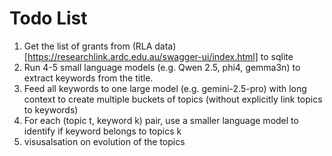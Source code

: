 # Todo List

1. Get the list of grants from (RLA data)[https://researchlink.ardc.edu.au/swagger-ui/index.html] to sqlite 
2. Run 4-5 small language models (e.g. Qwen 2.5, phi4, gemma3n) to extract keywords from the title.
3. Feed all keywords to one large model (e.g. gemini-2.5-pro) with long context to create multiple buckets of topics (without explicitly link topics to keywords)
4. For each (topic t, keyword k) pair, use a smaller language model to identify if keyword belongs to topics k 
5. visusalsation on evolution of the topics
